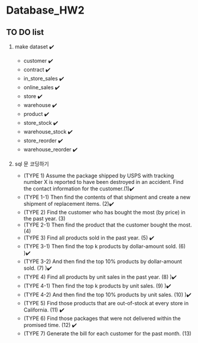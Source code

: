 # Database_HW2


## TO DO list

1. make dataset ✔️
   - customer ✔️
   - contract ✔️
   - in_store_sales ✔️
   - online_sales ✔️
   - store ✔️
   - warehouse ✔️
   - product ✔️
   - store_stock ✔️
   - warehouse_stock ✔️
   - store_reorder ✔️
   - warehouse_reorder ✔️


2. sql 문 코딩하기
   - (TYPE 1) Assume the package shipped by USPS with tracking number X is reported to have been destroyed in an accident. Find the contact information for the customer.(1)✔️
   - (TYPE 1-1) Then find the contents of that shipment and create a new shipment of replacement items. (2)✔️
   - (TYPE 2) Find the customer who has bought the most (by price) in the past year. (3) 
   - (TYPE 2-1) Then find the product that the customer bought the most. (4)
   - (TYPE 3) Find all products sold in the past year. (5) ✔️
   - (TYPE 3-1) Then find the top k products by dollar-amount sold. (6) )✔️
   - (TYPE 3-2) And then find the top 10% products by dollar-amount sold. (7) )✔️
   - (TYPE 4) Find all products by unit sales in the past year. (8) )✔️
   - (TYPE 4-1) Then find the top k products by unit sales. (9) )✔️
   - (TYPE 4-2) And then find the top 10% products by unit sales. (10) )✔️
   - (TYPE 5) Find those products that are out-of-stock at every store in California. (11) ✔️
   - (TYPE 6) Find those packages that were not delivered within the promised time. (12) ✔️
   - (TYPE 7) Generate the bill for each customer for the past month. (13)
